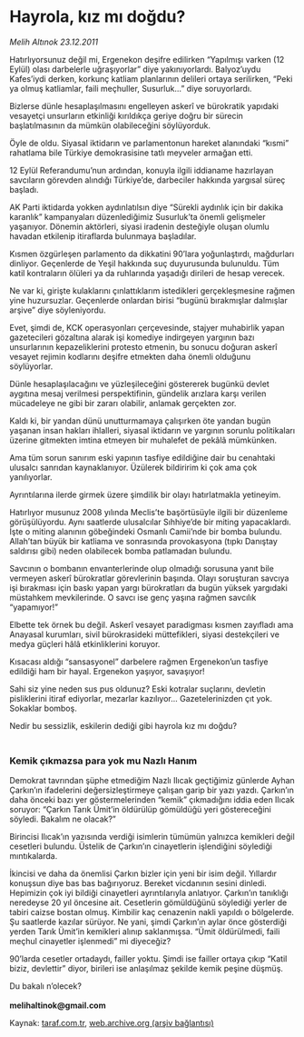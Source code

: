 # Hayrola, kız mı doğdu?

*Melih Altınok 23.12.2011*

<div class="yazi"><p>Hatırlıyorsunuz değil mi, Ergenekon deşifre edilirken “Yapılmışı varken (12 Eylül) olası darbelerle uğraşıyorlar” diye yakınıyorlardı. Balyoz’uydu Kafes’iydi derken, korkunç katliam planlarının delileri ortaya serilirken, “Peki ya olmuş katliamlar, faili meçhuller, Susurluk...” diye soruyorlardı.</p>
<p>Bizlerse dünle hesaplaşılmasını engelleyen askerî ve bürokratik yapıdaki vesayetçi unsurların etkinliği kırıldıkça geriye doğru bir sürecin başlatılmasının da mümkün olabileceğini söylüyorduk. </p>
<p>Öyle de oldu. Siyasal iktidarın ve parlamentonun hareket alanındaki “kısmi” rahatlama bile Türkiye demokrasisine tatlı meyveler armağan etti.</p>
<p>12 Eylül Referandumu’nun ardından, konuyla ilgili iddianame hazırlayan savcıların görevden alındığı Türkiye’de, darbeciler hakkında yargısal süreç başladı. </p>
<p>AK Parti iktidarda yokken aydınlatılsın diye “Sürekli aydınlık için bir dakika karanlık” kampanyaları düzenlediğimiz Susurluk’ta önemli gelişmeler yaşanıyor. Dönemin aktörleri, siyasi iradenin desteğiyle oluşan olumlu havadan etkilenip itiraflarda bulunmaya başladılar. </p>
<p>Kısmen özgürleşen parlamento da dikkatini 90’lara yoğunlaştırdı, mağdurları dinliyor. Geçenlerde de Yeşil hakkında suç duyurusunda bulunuldu. Tüm katil kontraların ölüleri ya da ruhlarında yaşadığı dirileri de hesap verecek.</p>
<p>Ne var ki, girişte kulaklarını çınlattıklarım istedikleri gerçekleşmesine rağmen yine huzursuzlar. Geçenlerde onlardan birisi “bugünü bırakmışlar dalmışlar arşive” diye söyleniyordu.</p>
<p>Evet, şimdi de, KCK operasyonları çerçevesinde, stajyer muhabirlik yapan gazetecileri gözaltına alarak işi komediye indirgeyen yargının bazı unsurlarının kepazeliklerini protesto etmenin, bu sonucu doğuran askerî vesayet rejimin kodlarını deşifre etmekten daha önemli olduğunu söylüyorlar.</p>
<p>Dünle hesaplaşılacağını ve yüzleşileceğini göstererek bugünkü devlet aygıtına mesaj verilmesi perspektifinin, gündelik arızlara karşı verilen mücadeleye ne gibi bir zararı olabilir, anlamak gerçekten zor.</p>
<p>Kaldı ki, bir yandan dünü unutturmamaya çalışırken öte yandan bugün yaşanan insan hakları ihlalleri, siyasal iktidarın ve yargının sorunlu politikaları üzerine gitmekten imtina etmeyen bir muhalefet de pekâlâ mümkünken. </p>
<p>Ama tüm sorun sanırım eski yapının tasfiye edildiğine dair bu cenahtaki ulusalcı sanrıdan kaynaklanıyor. Üzülerek bildiririm ki çok ama çok yanılıyorlar.</p>
<p>Ayrıntılarına ilerde girmek üzere şimdilik bir olayı hatırlatmakla yetineyim.</p>
<p>Hatırlıyor musunuz 2008 yılında Meclis’te başörtüsüyle ilgili bir düzenleme görüşülüyordu. Aynı saatlerde ulusalcılar Sıhhiye’de bir miting yapacaklardı. İşte o miting alanının göbeğindeki Osmanlı Camii’nde bir bomba bulundu. Allah’tan büyük bir katliama ve sonrasında provokasyona (tıpkı Danıştay saldırısı gibi) neden olabilecek bomba patlamadan bulundu.</p>
<p>Savcının o bombanın envanterlerinde olup olmadığı sorusuna yanıt bile vermeyen askerî bürokratlar görevlerinin başında. Olayı soruşturan savcıya işi bırakması için baskı yapan yargı bürokratları da bugün yüksek yargıdaki müstahkem mevkilerinde. O savcı ise genç yaşına rağmen savcılık “yapamıyor!”</p>
<p>Elbette tek örnek bu değil. Askerî vesayet paradigması kısmen zayıfladı ama Anayasal kurumları, sivil bürokrasideki müttefikleri, siyasi destekçileri ve medya güçleri hâlâ etkinliklerini koruyor. </p>
<p>Kısacası aldığı “sansasyonel” darbelere rağmen Ergenekon’un tasfiye edildiği ham bir hayal. Ergenekon yaşıyor, savaşıyor!</p>
<p>Sahi siz yine neden sus pus oldunuz? Eski kotralar suçlarını, devletin pisliklerini itiraf ediyorlar, mezarlar kazılıyor... Gazetelerinizden çıt yok. Sokaklar bomboş. </p>
<p>Nedir bu sessizlik, eskilerin dediği gibi hayrola kız mı doğdu?<br/></p>
<p></p>
<h3><br/>Kemik çıkmazsa para yok mu Nazlı Hanım</h3>
<p>Demokrat tavrından şüphe etmediğim Nazlı Ilıcak geçtiğimiz günlerde Ayhan Çarkın’ın ifadelerini değersizleştirmeye çalışan garip bir yazı yazdı. Çarkın’ın daha önceki bazı yer göstermelerinden “kemik” çıkmadığını iddia eden Ilıcak soruyor: “Çarkın Tarık Ümit’in öldürülüp gömüldüğü yeri göstereceğini söyledi. Bakalım ne olacak?” </p>
<p>Birincisi Ilıcak’ın yazısında verdiği isimlerin tümümün yalnızca kemikleri değil cesetleri bulundu. Üstelik de Çarkın’ın cinayetlerin işlendiğini söylediği mıntıkalarda. </p>
<p>İkincisi ve daha da önemlisi Çarkın bizler için yeni bir isim değil. Yıllardır konuşsun diye bas bas bağırıyoruz. Bereket vicdanının sesini dinledi. Hepimizin çok iyi bildiği cinayetleri ayrıntılarıyla anlatıyor. Çarkın’ın tanıklığı neredeyse 20 yıl öncesine ait. Cesetlerin gömüldüğünü söylediği yerler de tabiri caizse bostan olmuş. Kimbilir kaç cenazenin nakli yapıldı o bölgelerde. Şu saatlerde kazılar sürüyor. Ne yani, şimdi Çarkın’ın aylar önce gösterdiği yerden Tarık Ümit’in kemikleri alınıp saklanmışsa. “Ümit öldürülmedi, faili meçhul cinayetler işlenmedi” mi diyeceğiz?</p>
<p>90’larda cesetler ortadaydı, failler yoktu. Şimdi ise failler ortaya çıkıp “Katil biziz, devlettir” diyor, birileri ise anlaşılmaz şekilde kemik peşine düşmüş. </p>
<p>Du bakalı n’olecek?<br/><br/><b>melihaltinok@gmail.com</b></p>
</div>

Kaynak: [taraf.com.tr](http://www.taraf.com.tr/melih-altinok/makale-hayrola-kiz-mi-dogdu.htm), [web.archive.org (arşiv bağlantısı)](http://web.archive.org/web/20131114233216/http://www.taraf.com.tr/melih-altinok/makale-hayrola-kiz-mi-dogdu.htm)
